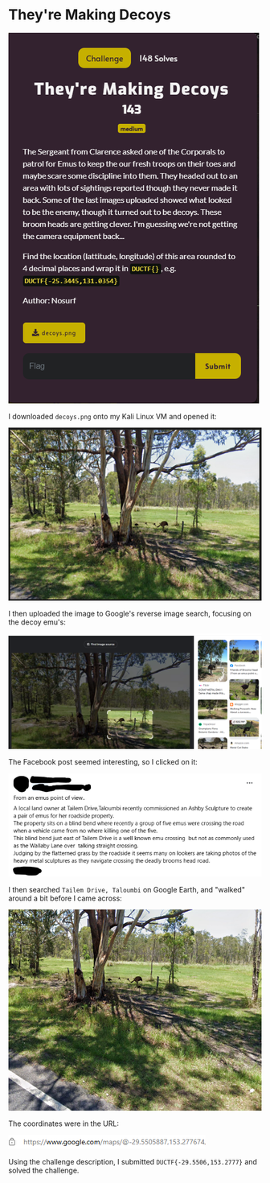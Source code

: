 # They're Making Decoys

![](../images/theyre-making-decoys-part-1.png)

I downloaded `decoys.png` onto my Kali Linux VM and opened it:

![](../images/theyre-making-decoys-part-2.png)

I then uploaded the image to Google's reverse image search, focusing on the decoy emu's:

![](../images/theyre-making-decoys-part-3.png)

The Facebook post seemed interesting, so I clicked on it:

![](../images/theyre-making-decoys-part-4.png)

I then searched `Tailem Drive, Taloumbi` on Google Earth, and "walked" around a bit before I came across:

![](../images/theyre-making-decoys-part-5.png)

The coordinates were in the URL:

![](../images/theyre-making-decoys-part-6.png)

Using the challenge description, I submitted `DUCTF{-29.5506,153.2777}` and solved the challenge.
